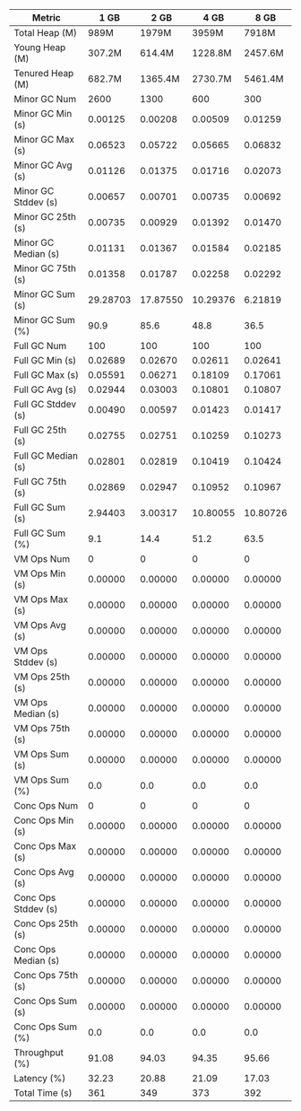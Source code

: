 | Metric | 1 GB | 2 GB | 4 GB | 8 GB |
|------|----|----|----|----|
| Total Heap (M) | 989M | 1979M | 3959M | 7918M |
| Young Heap (M) | 307.2M | 614.4M | 1228.8M | 2457.6M |
| Tenured Heap (M) | 682.7M | 1365.4M | 2730.7M | 5461.4M |
| Minor GC Num | 2600 | 1300 | 600 | 300 |
| Minor GC Min (s) | 0.00125 | 0.00208 | 0.00509 | 0.01259 |
| Minor GC Max (s) | 0.06523 | 0.05722 | 0.05665 | 0.06832 |
| Minor GC Avg (s) | 0.01126 | 0.01375 | 0.01716 | 0.02073 |
| Minor GC Stddev (s) | 0.00657 | 0.00701 | 0.00735 | 0.00692 |
| Minor GC 25th (s) | 0.00735 | 0.00929 | 0.01392 | 0.01470 |
| Minor GC Median (s) | 0.01131 | 0.01367 | 0.01584 | 0.02185 |
| Minor GC 75th (s) | 0.01358 | 0.01787 | 0.02258 | 0.02292 |
| Minor GC Sum (s) | 29.28703 | 17.87550 | 10.29376 | 6.21819 |
| Minor GC Sum (%) | 90.9 | 85.6 | 48.8 | 36.5 |
| Full GC Num | 100 | 100 | 100 | 100 |
| Full GC Min (s) | 0.02689 | 0.02670 | 0.02611 | 0.02641 |
| Full GC Max (s) | 0.05591 | 0.06271 | 0.18109 | 0.17061 |
| Full GC Avg (s) | 0.02944 | 0.03003 | 0.10801 | 0.10807 |
| Full GC Stddev (s) | 0.00490 | 0.00597 | 0.01423 | 0.01417 |
| Full GC 25th (s) | 0.02755 | 0.02751 | 0.10259 | 0.10273 |
| Full GC Median (s) | 0.02801 | 0.02819 | 0.10419 | 0.10424 |
| Full GC 75th (s) | 0.02869 | 0.02947 | 0.10952 | 0.10967 |
| Full GC Sum (s) | 2.94403 | 3.00317 | 10.80055 | 10.80726 |
| Full GC Sum (%) | 9.1 | 14.4 | 51.2 | 63.5 |
| VM Ops Num | 0 | 0 | 0 | 0 |
| VM Ops Min (s) | 0.00000 | 0.00000 | 0.00000 | 0.00000 |
| VM Ops Max (s) | 0.00000 | 0.00000 | 0.00000 | 0.00000 |
| VM Ops Avg (s) | 0.00000 | 0.00000 | 0.00000 | 0.00000 |
| VM Ops Stddev (s) | 0.00000 | 0.00000 | 0.00000 | 0.00000 |
| VM Ops 25th (s) | 0.00000 | 0.00000 | 0.00000 | 0.00000 |
| VM Ops Median (s) | 0.00000 | 0.00000 | 0.00000 | 0.00000 |
| VM Ops 75th (s) | 0.00000 | 0.00000 | 0.00000 | 0.00000 |
| VM Ops Sum (s) | 0.00000 | 0.00000 | 0.00000 | 0.00000 |
| VM Ops Sum (%) | 0.0 | 0.0 | 0.0 | 0.0 |
| Conc Ops Num | 0 | 0 | 0 | 0 |
| Conc Ops Min (s) | 0.00000 | 0.00000 | 0.00000 | 0.00000 |
| Conc Ops Max (s) | 0.00000 | 0.00000 | 0.00000 | 0.00000 |
| Conc Ops Avg (s) | 0.00000 | 0.00000 | 0.00000 | 0.00000 |
| Conc Ops Stddev (s) | 0.00000 | 0.00000 | 0.00000 | 0.00000 |
| Conc Ops 25th (s) | 0.00000 | 0.00000 | 0.00000 | 0.00000 |
| Conc Ops Median (s) | 0.00000 | 0.00000 | 0.00000 | 0.00000 |
| Conc Ops 75th (s) | 0.00000 | 0.00000 | 0.00000 | 0.00000 |
| Conc Ops Sum (s) | 0.00000 | 0.00000 | 0.00000 | 0.00000 |
| Conc Ops Sum (%) | 0.0 | 0.0 | 0.0 | 0.0 |
| Throughput (%) | 91.08 | 94.03 | 94.35 | 95.66 |
| Latency (%) | 32.23 | 20.88 | 21.09 | 17.03 |
| Total Time (s) | 361 | 349 | 373 | 392 |
